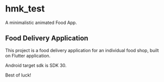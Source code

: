 # hmk_test

A minimalistic animated Food App.

## Food Delivery Application

This project is a food delivery application for an individual food shop, built on Flutter application.

Android target sdk is SDK 30. 

Best of luck!
